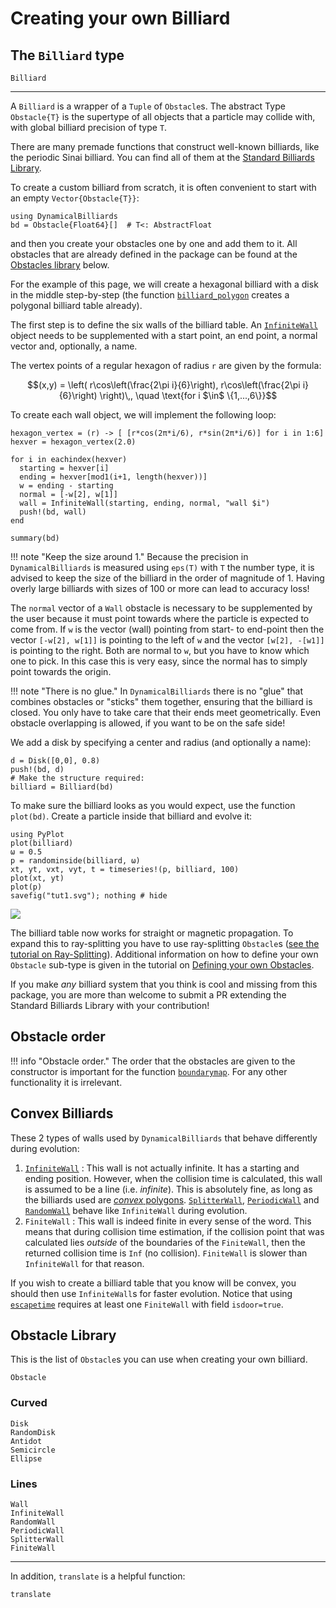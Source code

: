 # Creating your own Billiard

## The `Billiard` type

```@docs
Billiard
```
---

A `Billiard` is a wrapper of a `Tuple` of `Obstacle`s.
The abstract Type `Obstacle{T}` is the supertype of all objects that a particle may collide with, with global billiard precision of type `T`.

There are many premade functions that construct well-known billiards, like the periodic Sinai billiard.
You can find all of them at the [Standard Billiards Library](/basic/high_level/#standard-billiards-library).

To create a custom billiard from scratch, it is often convenient to start with an empty `Vector{Obstacle{T}}`:
```@example tut1
using DynamicalBilliards
bd = Obstacle{Float64}[]  # T<: AbstractFloat
```
and then you create your obstacles one by one and add them to it. All obstacles that are already defined in the package
can be found at the [Obstacles library](/#Obstacle-Library) below.

For the example of this page, we will create a hexagonal billiard with a disk in the middle step-by-step (the function [`billiard_polygon`](@ref) creates a polygonal billiard table already).

The first step is to define the six walls of the billiard table.
An [`InfiniteWall`](@ref) object needs to be supplemented with a start point, an end point, a normal vector and, optionally, a name.

The vertex points of a regular hexagon of radius ``r`` are given by the formula:
```math
(x,y) = \left( r\cos\left(\frac{2\pi i}{6}\right), r\cos\left(\frac{2\pi i}{6}\right) \right)\,, \quad \text{for i $\in$ \{1,...,6\}}
```
To create each wall object, we will implement the following loop:
```@example tut1
hexagon_vertex = (r) -> [ [r*cos(2π*i/6), r*sin(2π*i/6)] for i in 1:6]
hexver = hexagon_vertex(2.0)

for i in eachindex(hexver)
  starting = hexver[i]
  ending = hexver[mod1(i+1, length(hexver))]
  w = ending - starting
  normal = [-w[2], w[1]]
  wall = InfiniteWall(starting, ending, normal, "wall $i")
  push!(bd, wall)
end

summary(bd)
```

!!! note "Keep the size around 1."
    Because the precision in `DynamicalBilliards` is measured using `eps(T)` with
    `T` the number type, it is advised to keep the size of the billiard in the order of magnitude of 1. Having overly large billiards with sizes of 100 or more can lead to accuracy loss!

The `normal` vector of a `Wall` obstacle is necessary to be supplemented by the user because it must point towards where the particle is expected to come from. If `w` is the vector (wall) pointing from start- to end-point then the vector `[-w[2], w[1]]` is pointing to the left of `w` and the vector `[w[2], -[w1]]` is pointing to the right. Both are normal to `w`, but you have to know which one to pick. In this case this is very easy, since the normal has to simply point towards the origin.


!!! note "There is no glue."
    In `DynamicalBilliards` there is no "glue" that combines obstacles or "sticks" them together, ensuring that the billiard is closed. You only have to take care that their ends meet geometrically. Even obstacle overlapping is allowed, if you want to be on the safe side!

We add a disk by specifying a center and radius (and optionally a name):
```@example tut1
d = Disk([0,0], 0.8)
push!(bd, d)
# Make the structure required:
billiard = Billiard(bd)
```
To make sure the billiard looks as you would expect, use the function `plot(bd)`. Create a particle inside that billiard and evolve it:
```@example tut1
using PyPlot
plot(billiard)
ω = 0.5
p = randominside(billiard, ω)
xt, yt, vxt, vyt, t = timeseries!(p, billiard, 100)
plot(xt, yt)
plot(p)
savefig("tut1.svg"); nothing # hide
```
![](tut1.svg)


The billiard table now works for straight or magnetic propagation.
To expand this to ray-splitting you have to use ray-splitting `Obstacle`s ([see the tutorial on Ray-Splitting](/tutorials/ray-splitting)).
Additional information on how to define your own `Obstacle` sub-type is given in the tutorial on [Defining your own Obstacles](/tutorials/own_obstacle).

If you make *any* billiard system that you think is cool and missing from this package, you are more than welcome to submit a PR extending the Standard Billiards Library with your contribution!

## Obstacle order
!!! info "Obstacle order."
    The order that the obstacles are given to the constructor is important for the
    function [`boundarymap`](@ref). For any other functionality it is irrelevant.

## Convex Billiards
These 2 types of walls used by `DynamicalBilliards` that behave differently during
evolution:
  1. [`InfiniteWall`](@ref) : This wall is not actually infinite. It has a starting and ending
     position. However, when the collision time is calculated, this wall is assumed
     to be a line (i.e. *infinite*). This is absolutely fine, as long as the
     billiards used are [*convex* polygons](https://en.wikipedia.org/wiki/Convex_polygon).
     [`SplitterWall`](@ref), [`PeriodicWall`](@ref) and [`RandomWall`](@ref) behave like `InfiniteWall` during evolution.
  2. `FiniteWall` : This wall is indeed finite in every sense of the word. This
     means that during collision time estimation, if the collision point that was
     calculated lies *outside* of the boundaries of the `FiniteWall`, then the
     returned collision time is `Inf` (no collision). `FiniteWall` is slower
     than `InfiniteWall` for that reason.


If you wish to create a billiard table that you know will be convex, you should
then use `InfiniteWall`s for faster evolution.
Notice that using [`escapetime`](@ref) requires
at least one `FiniteWall` with field `isdoor=true`.

## Obstacle Library
This is the list of `Obstacle`s you can use when creating your own billiard.

```@docs
Obstacle
```

### Curved
```@docs
Disk
RandomDisk
Antidot
Semicircle
Ellipse
```

### Lines
```@docs
Wall
InfiniteWall
RandomWall
PeriodicWall
SplitterWall
FiniteWall
```

---

In addition, `translate` is a helpful function:
```@docs
translate
```
